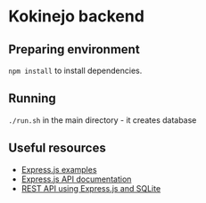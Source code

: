 # Kokinejo backend

## Preparing environment

`npm install` to install dependencies.

## Running

`./run.sh` in the main directory - it creates database 

## Useful resources

- [Express.js examples](https://expressjs.com/en/starter/examples.html)
- [Express.js API documentation](https://expressjs.com/en/4x/api.html)
- [REST API using Express.js and SQLite](https://developerhowto.com/2018/12/29/build-a-rest-api-with-node-js-and-express-js/)
